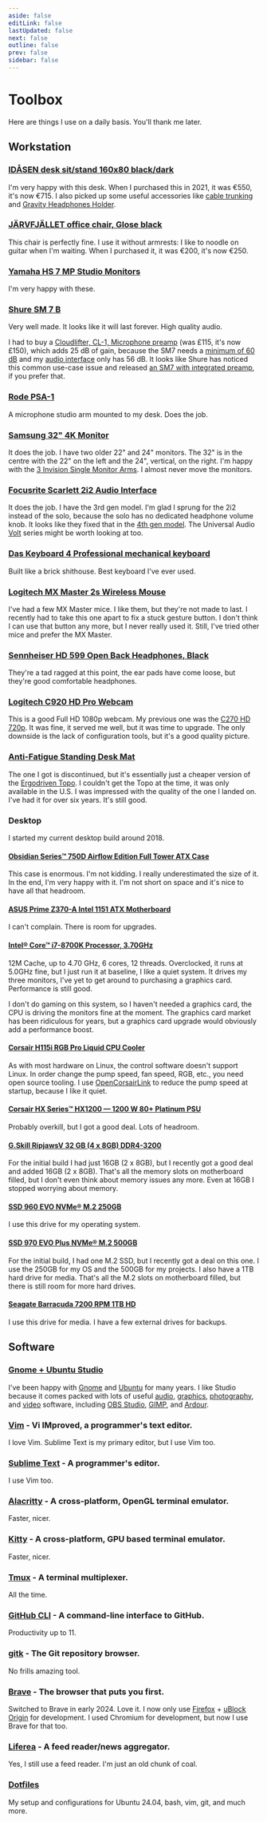```yaml
---
aside: false
editLink: false
lastUpdated: false
next: false
outline: false
prev: false
sidebar: false
---
```


# Toolbox

Here are things I use on a daily basis. You'll thank me later.

## Workstation

### [IDÅSEN desk sit/stand 160x80 black/dark](https://www.ikea.com/ie/en/p/idasen-desk-sit-stand-brown-beige-s89280969/)

I'm very happy with this desk. When I purchased this in 2021, it was €550, it's now €715. I also picked up some useful accessories like [cable trunking](https://www.ikea.com/ie/en/p/signum-cable-trunking-horizontal-silver-colour-30200253/) and [Gravity Headphones Holder](https://www.thomann.de/ie/gravity_headphones_holder_f_desk.htm).

### [JÄRVFJÄLLET office chair, Glose black](https://www.ikea.com/ie/en/p/jaervfjaellet-office-chair-with-armrests-glose-black-20510642/)

This chair is perfectly fine. I use it without armrests: I like to noodle on guitar when I'm waiting. When I purchased it, it was €200, it's now €250.

### [Yamaha HS 7 MP Studio Monitors](https://www.thomann.de/ie/yamaha_hs_7_mp.htm)

I'm very happy with these.

### [Shure SM 7 B](https://www.thomann.de/ie/shure_sm_7b_studiomikro.htm)

Very well made. It looks like it will last forever. High quality audio.

I had to buy a [Cloudlifter, CL-1, Microphone preamp](https://www.amazon.co.uk/Microphones-Cloudlifter-CL-1-Microphone-Amplifier/dp/B004MQSV04/) (was £115, it's now £150), which adds 25 dB of gain, because the SM7 needs a [minimum of 60 dB](https://service.shure.com/s/article/sm7-output-level-and-preamp-gain-specifications?language=en_US) and my [audio interface](#focusrite-scarlett-2i2-audio-interface) only has 56 dB. It looks like Shure has noticed this common use-case issue and released [an SM7 with integrated preamp](https://www.thomann.de/ie/shure_sm_7_db.htm), if you prefer that.

### [Rode PSA-1](https://www.thomann.de/ie/rode_psa1.htm)

A microphone studio arm mounted to my desk. Does the job.

### [Samsung 32" 4K Monitor](https://www.amazon.co.uk/Samsung-LU32J590UQPXXU-UJ590-UHD-Monitor/dp/B0BS1NMMPD/)

It does the job. I have two older 22" and 24" monitors. The 32" is in the centre with the 22" on the left and the 24", vertical, on the right. I'm happy with the [3 Invision Single Monitor Arms](https://www.amazon.co.uk/Invision-Single-Monitor-Mount-Screens-Black/dp/B09963RQ6Y/). I almost never move the monitors.

### [Focusrite Scarlett 2i2 Audio Interface](https://www.thomann.de/ie/focusrite_scarlett_2i2_4th_generation.htm)

It does the job. I have the 3rd gen model. I'm glad I sprung for the 2i2 instead of the solo, because the solo has no dedicated headphone volume knob. It looks like they fixed that in the [4th gen model](https://www.thomann.de/ie/focusrite_scarlett_solo_4th_gen.htm). The Universal Audio [Volt](https://www.thomann.de/ie/universal_audio_usb_audio_interfaces.html) series might be worth looking at too.

### [Das Keyboard 4 Professional mechanical keyboard](https://www.daskeyboard.com/daskeyboard-4-professional/)

Built like a brick shithouse. Best keyboard I've ever used.

### [Logitech MX Master 2s Wireless Mouse](https://www.logitech.com/en-us/eol/mx-master-2s-mouse.910-005131.html)

I've had a few MX Master mice. I like them, but they're not made to last. I recently had to take this one apart to fix a stuck gesture button. I don't think I can use that button any more, but I never really used it. Still, I've tried other mice and prefer the MX Master.

### [Sennheiser HD 599 Open Back Headphones, Black](https://www.amazon.co.uk/Sennheiser-Special-Open-Headphone-Black/dp/B07Q7S7247/)

They're a tad ragged at this point, the ear pads have come loose, but they're good comfortable headphones.

### [Logitech C920 HD Pro Webcam](https://www.logitech.com/products/webcams/c920-pro-hd-webcam.960-001055.html)

This is a good Full HD 1080p webcam. My previous one was the [C270 HD 720p](https://www.logitech.com/products/webcams/c270-hd-webcam.960-001063.html). It was fine, it served me well, but it was time to upgrade. The only downside is the lack of configuration tools, but it's a good quality picture.

### [Anti-Fatigue Standing Desk Mat](https://www.amazon.co.uk/gp/product/B074DTNMLQ/)

The one I got is discontinued, but it's essentially just a cheaper version of the [Ergodriven Topo](https://ergodriven.com/products/topo?variant=27365321411). I couldn't get the Topo at the time, it was only available in the U.S. I was impressed with the quality of the one I landed on. I've had it for over six years. It's still good.

### Desktop

I started my current desktop build around 2018.

#### [Obsidian Series™ 750D Airflow Edition Full Tower ATX Case](https://www.corsair.com/us/en/p/pc-cases/cc-9011078-ww/obsidian-series-750d-airflow-edition-full-tower-atx-case-cc-9011078-ww)

This case is enormous. I'm not kidding. I really underestimated the size of it. In the end, I'm very happy with it. I'm not short on space and it's nice to have all that headroom.

#### [ASUS Prime Z370-A Intel 1151 ATX Motherboard](https://www.asus.com/motherboards-components/motherboards/prime/prime-z370-a/)

I can't complain. There is room for upgrades.

#### [Intel® Core™ i7-8700K Processor, 3.70GHz](https://www.amazon.co.uk/gp/product/B07598VZR8/)

12M Cache, up to 4.70 GHz, 6 cores, 12 threads. Overclocked, it runs at 5.0GHz fine, but I just run it at baseline, I like a quiet system. It drives my three monitors, I've yet to get around to purchasing a graphics card. Performance is still good.

I don't do gaming on this system, so I haven't needed a graphics card, the CPU is driving the monitors fine at the moment. The graphics card market has been ridiculous for years, but a graphics card upgrade would obviously add a performance boost.

#### [Corsair H115i RGB Pro Liquid CPU Cooler](https://www.corsair.com/us/en/p/cpu-coolers/cw-9060044-ww/icue-h115i-rgb-pro-xt-liquid-cpu-cooler-cw-9060044-ww)

As with most hardware on Linux, the control software doesn't support Linux. In order change the pump speed, fan speed, RGB, etc., you need open source tooling. I use [OpenCorsairLink](https://github.com/audiohacked/OpenCorsairLink) to reduce the pump speed at startup, because I like it quiet.

#### [Corsair HX Series™ HX1200 — 1200 W 80+ Platinum PSU](https://www.corsair.com/eu/en/p/psu/cp-9020140-uk/hx-series-hx1200-1200-watt-80-plus-platinum-certified-fully-modular-psu-uk-cp-9020140-uk)

Probably overkill, but I got a good deal. Lots of headroom.

#### [G.Skill RipjawsV 32 GB (4 x 8GB) DDR4-3200](https://www.amazon.co.uk/gp/product/B017WST5EE/)

For the initial build I had just 16GB (2 x 8GB), but I recently got a good deal and added 16GB (2 x 8GB). That's all the memory slots on motherboard filled, but I don't even think about memory issues any more. Even at 16GB I stopped worrying about memory.

#### [SSD 960 EVO NVMe® M.2 250GB](https://www.samsung.com/us/computing/memory-storage/solid-state-drives/ssd-960-evo-m-2-250gb-mz-v6e250bw/)

I use this drive for my operating system.

#### [SSD 970 EVO Plus NVMe® M.2 500GB](https://www.amazon.co.uk/gp/product/B07MFBLN7K/)

For the initial build, I had one M.2 SSD, but I recently got a deal on this one. I use the 250GB for my OS and the 500GB for my projects. I also have a 1TB hard drive for media. That's all the M.2 slots on motherboard filled, but there is still room for more hard drives.

#### [Seagate Barracuda 7200 RPM 1TB HD](https://www.amazon.co.uk/gp/product/B01LNJBA2I/)

I use this drive for media. I have a few external drives for backups.

## Software

### [Gnome + Ubuntu Studio](https://ubuntustudio.org/)

I've been happy with [Gnome](https://www.gnome.org/) and [Ubuntu](https://ubuntu.com/desktop) for many years. I like Studio because it comes packed with lots of useful [audio](https://ubuntustudio.org/tour/audio/), [graphics](https://ubuntustudio.org/tour/graphics/), [photography](https://ubuntustudio.org/tour/photography/), and [video](https://ubuntustudio.org/tour/video/) software, including [OBS Studio](https://obsproject.com/), [GIMP](https://www.gimp.org/), and [Ardour](http://ardour.org/).

### [Vim](https://www.vim.org/) - Vi IMproved, a programmer's text editor.

I love Vim. Sublime Text is my primary editor, but I use Vim too.

### [Sublime Text](https://www.sublimetext.com/) - A programmer's editor.

I use Vim too.

### [Alacritty](https://alacritty.org/) - A cross-platform, OpenGL terminal emulator.

Faster, nicer.

### [Kitty](https://sw.kovidgoyal.net/kitty/) - A cross-platform, GPU based terminal emulator.

Faster, nicer.

### [Tmux](https://github.com/tmux/tmux) - A terminal multiplexer.

All the time.

### [GitHub CLI](https://cli.github.com/) - A command-line interface to GitHub.

Productivity up to 11.

### [gitk](https://git-scm.com/docs/gitk) - The Git repository browser.

No frills amazing tool.

### [Brave](https://brave.com/) - The browser that puts you first.

Switched to Brave in early 2024. Love it. I now only use [Firefox](https://www.mozilla.org/firefox/) + [uBlock Origin](https://github.com/gorhill/uBlock) for development. I used Chromium for development, but now I use Brave for that too.

### [Liferea](https://github.com/lwindolf/liferea) - A feed reader/news aggregator.

Yes, I still use a feed reader. I'm just an old chunk of coal.

### [Dotfiles](https://github.com/gerardroche/dotfiles)

My setup and configurations for Ubuntu 24.04, bash, vim, git, and much more.
